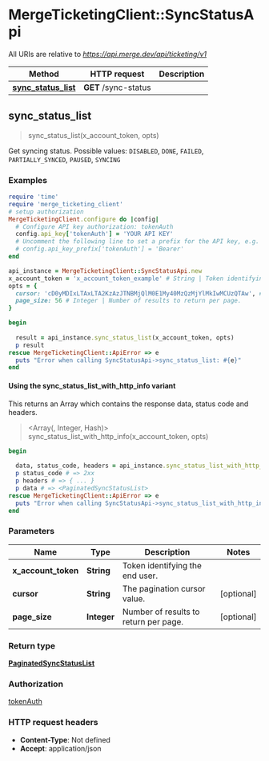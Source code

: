 # MergeTicketingClient::SyncStatusApi

All URIs are relative to *https://api.merge.dev/api/ticketing/v1*

| Method | HTTP request | Description |
| ------ | ------------ | ----------- |
| [**sync_status_list**](SyncStatusApi.md#sync_status_list) | **GET** /sync-status |  |


## sync_status_list

> <PaginatedSyncStatusList> sync_status_list(x_account_token, opts)



Get syncing status. Possible values: `DISABLED`, `DONE`, `FAILED`, `PARTIALLY_SYNCED`, `PAUSED`, `SYNCING`

### Examples

```ruby
require 'time'
require 'merge_ticketing_client'
# setup authorization
MergeTicketingClient.configure do |config|
  # Configure API key authorization: tokenAuth
  config.api_key['tokenAuth'] = 'YOUR API KEY'
  # Uncomment the following line to set a prefix for the API key, e.g. 'Bearer' (defaults to nil)
  # config.api_key_prefix['tokenAuth'] = 'Bearer'
end

api_instance = MergeTicketingClient::SyncStatusApi.new
x_account_token = 'x_account_token_example' # String | Token identifying the end user.
opts = {
  cursor: 'cD0yMDIxLTAxLTA2KzAzJTNBMjQlM0E1My40MzQzMjYlMkIwMCUzQTAw', # String | The pagination cursor value.
  page_size: 56 # Integer | Number of results to return per page.
}

begin
  
  result = api_instance.sync_status_list(x_account_token, opts)
  p result
rescue MergeTicketingClient::ApiError => e
  puts "Error when calling SyncStatusApi->sync_status_list: #{e}"
end
```

#### Using the sync_status_list_with_http_info variant

This returns an Array which contains the response data, status code and headers.

> <Array(<PaginatedSyncStatusList>, Integer, Hash)> sync_status_list_with_http_info(x_account_token, opts)

```ruby
begin
  
  data, status_code, headers = api_instance.sync_status_list_with_http_info(x_account_token, opts)
  p status_code # => 2xx
  p headers # => { ... }
  p data # => <PaginatedSyncStatusList>
rescue MergeTicketingClient::ApiError => e
  puts "Error when calling SyncStatusApi->sync_status_list_with_http_info: #{e}"
end
```

### Parameters

| Name | Type | Description | Notes |
| ---- | ---- | ----------- | ----- |
| **x_account_token** | **String** | Token identifying the end user. |  |
| **cursor** | **String** | The pagination cursor value. | [optional] |
| **page_size** | **Integer** | Number of results to return per page. | [optional] |

### Return type

[**PaginatedSyncStatusList**](PaginatedSyncStatusList.md)

### Authorization

[tokenAuth](../README.md#tokenAuth)

### HTTP request headers

- **Content-Type**: Not defined
- **Accept**: application/json

